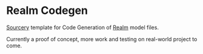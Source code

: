 # Realm Codegen

[Sourcery](https://github.com/krzysztofzablocki/Sourcery) template for Code Generation of [Realm](https://github.com/realm/realm-cocoa/) model files.

Currently a proof of concept, more work and testing on real-world project to come.